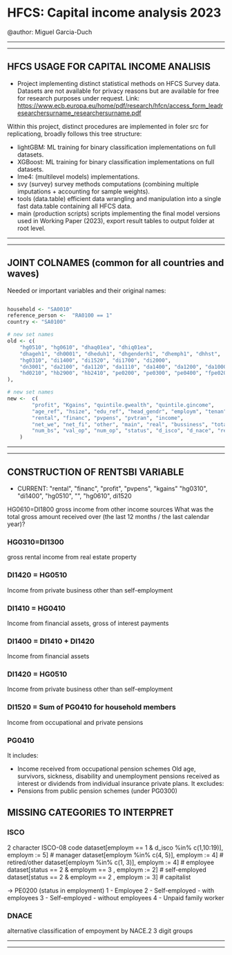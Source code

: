# HFCS: Capital income analysis 2023

@author: Miguel Garcia-Duch

-----------------------------------------------------------------------------------------------------------------------
-----------------------------------------------------------------------------------------------------------------------

## HFCS USAGE FOR CAPITAL INCOME ANALISIS

- Project implementing distinct statistical methods on HFCS Survey data. Datasets are not available for privacy reasons but are available for free for research purposes under request. Link: <https://www.ecb.europa.eu/home/pdf/research/hfcn/access_form_leadresearchersurname_researchersurname.pdf>

Within this project, distinct procedures are implemented in foler src for replicationg, broadly follows this tree structure:

- lightGBM: ML training for binary classification implementations on full datasets.
- XGBoost: ML training for binary classification implementations on full datasets.
- lme4: (multilevel models) implementations.
- svy (survey) survey methods computations (combining multiple imputations + accounting for sample weights).
- tools (data.table) efficient data wrangling and manipulation into a single fast data.table containing all HFCS data.
- main (production scripts) scripts implementing the final model versions used in Working Paper (2023), export result tables to output folder at root level.

-----------------------------------------------------------------------------------------------------------------------
-----------------------------------------------------------------------------------------------------------------------

## JOINT COLNAMES (common for all countries and waves)

Needed or important variables and their original names:

```r

household <- "SA0010"
reference_person <-  "RA0100 == 1"
country <- "SA0100"

# new set names
old <- c(
    "hg0510", "hg0610", "dhaq01ea", "dhiq01ea",
    "dhageh1", "dh0001", "dheduh1", "dhgenderh1", "dhemph1", "dhhst",
    "hg0310", "di1400", "di1520", "di1700", "di2000",
    "dn3001", "da2100", "da1120", "da1110", "da1400", "da1200", "da1000",
    "hd0210", "hb2900", "hb2410", "pe0200", "pe0300", "pe0400", "fpe0200", "fpe0300"
),
```

```r
# new set names
new <-  c(
        "profit", "Kgains", "quintile.gwealth", "quintile.gincome",
        "age_ref", "hsize", "edu_ref", "head_gendr", "employm", "tenan",
        "rental", "financ", "pvpens", "pvtran", "income",
        "net_we", "net_fi", "other", "main", "real", "bussiness", "total_real",
        "num_bs", "val_op", "num_op", "status", "d_isco", "d_nace", "retired_status", "retired_isco08"
    )
```

-----------------------------------------------------------------------------------------------------------------------
-----------------------------------------------------------------------------------------------------------------------

## CONSTRUCTION OF RENTSBI VARIABLE

- CURRENT:
"rental", "financ", "profit", "pvpens", "kgains"
"hg0310", "di1400", "hg0510", "", "hg0610", di1520

HG0610=DI1800
gross income from other income sources
What was the total gross amount received over (the last 12 months / the last
calendar year)?

### HG0310=DI1300

gross rental income from real estate property

### DI1420 = HG0510

Income from private business other than self-employment

### DI1410 = HG0410

Income from financial assets, gross of interest payments

### DI1400 = DI1410 + DI1420

Income from financial assets

### DI1420 = HG0510

Income from private business other than self-employment

### DI1520 = Sum of PG0410 for household members

Income from occupational and private pensions

### PG0410

It includes:

- Income received from occupational pension schemes
Old age, survivors, sickness, disability and unemployment pensions received as
interest or dividends from individual insurance private plans.
It excludes:
- Pensions from public pension schemes (under PG0300)

## MISSING CATEGORIES TO INTERPRET

### ISCO

2 character ISCO-08 code
dataset[employm == 1 & d_isco %in% c(1,10:19)], employm := 5] # manager
dataset[employm %in% c(4, 5)], employm := 4] # retired/other
dataset[employm %in% c(1, 3)], employm := 4] # employee
dataset[status == 2  & employm == 3 , employm := 2] # self-employed
dataset[status == 2  & employm == 2 , employm := 3] # capitalist

-> PE0200 (status in employment)
1 - Employee
2 - Self-employed - with employees
3 - Self-employed - without employees
4 - Unpaid family worker

### DNACE

alternative classification of empoyment by NACE.2 3 digit groups

-----------------------------------------------------------------------------------------------------------------------
-----------------------------------------------------------------------------------------------------------------------
